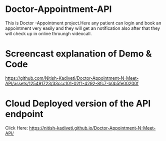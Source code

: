 # Doctor-Appointment-API
This is Doctor -Appointment project.Here any patient can login and book an appointment very easily and they will get an notification also after that they will check up in online throungh videocall.

# Screencast explanation of Demo & Code


https://github.com/Nitish-Kadiveti/Doctor-Appointment-N-Meet-API/assets/125491723/33ccc101-02f1-4292-8fc7-b0b5fe00200f

# Cloud Deployed version of the API endpoint

Click Here: https://nitish-kadiveti.github.io/Doctor-Appointment-N-Meet-API/
